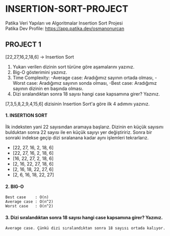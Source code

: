 # INSERTION-SORT-PROJECT
Patika Veri Yapıları ve Algoritmalar Insertion Sort Projesi
<br/>
Patika Dev Profile: https://app.patika.dev/osmanonurcan

## PROJECT 1 
[22,27,16,2,18,6] -> Insertion Sort

  1. Yukarı verilen dizinin sort türüne göre aşamalarını yazınız.
  2. Big-O gösterimini yazınız.
  3. Time Complexity: 
      -Average case: Aradığımız sayının ortada olması,
      -Worst case: Aradığımız sayının sonda olması, 
      -Best case: Aradığımız sayının dizinin en başında olması.
  4. Dizi sıralandıktan sonra 18 sayısı hangi case kapsamına girer? Yazınız.


[7,3,5,8,2,9,4,15,6] dizisinin Insertion Sort'a göre ilk 4 adımını yazınız.


#### 1. INSERTION SORT ####

İlk indeksten yani 22 sayısından aramaya başlarız. Dizinin en küçük sayısını bulduktan sonra 22 sayısı ile en küçük sayıyı yer değiştiririz. Sonra bir sonraki indekse geçip dizi sıralanana kadar aynı işlemleri tekrarlarız.


- [22, 27, 16, 2, 18, 6] 
- [22, 27, 16, 2, 18, 6]
- [16, 22, 27, 2, 18, 6] 
- [2, 16, 22, 27, 18, 6] 
- [2, 16, 18, 22, 27, 6] 
- [2, 6, 16, 18, 22, 27]

#### 2. BIG-O ####

    Best case    : O(n)
    Average case : O(n^2)
    Worst case   : O(n^2)


#### 3. Dizi sıralandıktan sonra 18 sayısı hangi case kapsamına girer? Yazınız. ####

    Average case. Çünkü dizi sıralandıktan sonra 18 sayısı ortada kalıyor.

